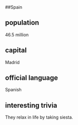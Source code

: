 ##Spain
## population
46.5 million


## capital
Madrid

 
## official language
Spanish


## interesting trivia
They relax in life by taking siesta. 



